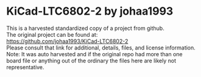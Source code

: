 
# KiCad-LTC6802-2 by johaa1993  
This is a harvested standardized copy of a project from github.  
The original project can be found at:  
https://github.com/johaa1993/KiCad-LTC6802-2  
Please consult that link for additional, details, files, and license information.  
Note: It was auto harvested and if the original repo had more than one board file or anything out of the ordinary the files here are likely not representative.  
    